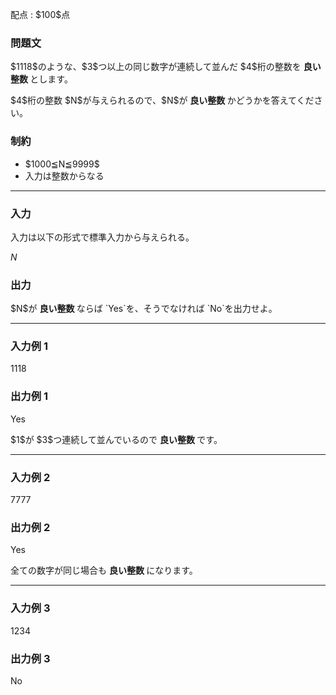 
<div>

<span>

<span>

<p>
配点 : $100$点
</p>

<div>

<section>

### **問題文**

<p>
$1118$のような、$3$つ以上の同じ数字が連続して並んだ $4$桁の整数を 
<strong>
良い整数
</strong>
とします。
</p>

<p>
$4$桁の整数 $N$が与えられるので、$N$が 
<strong>
良い整数
</strong>
かどうかを答えてください。
</p>

</section>

</div>

<div>

<section>

### **制約**

<ul>

<li>
$1000≦N≦9999$
</li>

<li>
入力は整数からなる
</li>

</ul>

</section>

</div>

---

<div>

<div>

<section>

### **入力**

<p>
入力は以下の形式で標準入力から与えられる。
</p>

<div>

$N$
</div>

</section>

</div>

<div>

<section>

### **出力**

<p>
$N$が 
<strong>
良い整数
</strong>
ならば `Yes`を、そうでなければ `No`を出力せよ。
</p>

</section>

</div>

</div>

---

<div>

<section>

### **入力例 1**

<div>

1118

</div>

</section>

</div>

<div>

<section>

### **出力例 1**

<div>

Yes

</div>

<p>
$1$が $3$つ連続して並んでいるので 
<strong>
良い整数
</strong>
です。
</p>

</section>

</div>

---

<div>

<section>

### **入力例 2**

<div>

7777

</div>

</section>

</div>

<div>

<section>

### **出力例 2**

<div>

Yes

</div>

<p>
全ての数字が同じ場合も 
<strong>
良い整数
</strong>
になります。
</p>

</section>

</div>

---

<div>

<section>

### **入力例 3**

<div>

1234

</div>

</section>

</div>

<div>

<section>

### **出力例 3**

<div>

No

</div>

</section>

</div>

</span>

</span>

</div>

